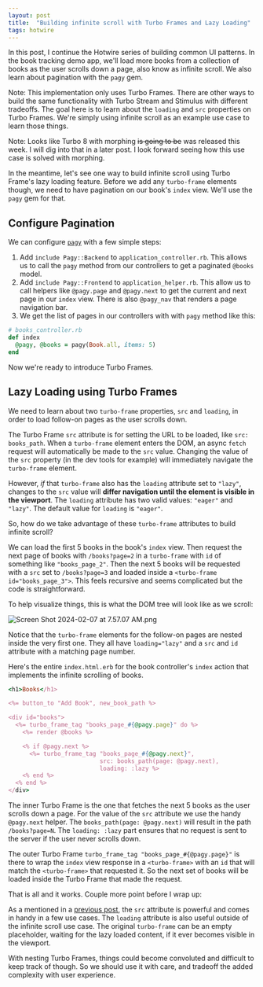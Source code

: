 ```yaml
---
layout: post
title:  "Building infinite scroll with Turbo Frames and Lazy Loading"
tags: hotwire
---
```


In this post, I continue the Hotwire series of building common UI patterns. In the book tracking demo app, we'll load more books from a collection of books as the user scrolls down a page, also know as infinite scroll. We also learn about pagination with the `pagy` gem.

Note: This implementation only uses Turbo Frames. There are other ways to build the same functionality with Turbo Stream and Stimulus with different tradeoffs. The goal here is to learn about the `loading` and `src` properties on Turbo Frames. We're simply using infinite scroll as an example use case to learn those things.

Note: Looks like Turbo 8 with morphing ~~is going to be~~ was released this week. I will dig into that in a later post. I look forward seeing how this use case is solved with morphing.

In the meantime, let's see one way to build infinite scroll using Turbo Frame's lazy loading feature. Before we add any `turbo-frame` elements though, we need to have pagination on our book's `index` view. We'll use the `pagy` gem for that.

## Configure Pagination

We can configure [`pagy`](https://github.com/ddnexus/pagy) with a few simple steps:

1. Add `include Pagy::Backend` to `application_controller.rb`. This allows us to call the `pagy` method from our controllers to get a paginated `@books` model.
2. Add `include Pagy::Frontend` to `application_helper.rb`. This allow us to call helpers like `@pagy.page` and `@pagy.next` to get the current and next page in our `index` view. There is also `@pagy_nav` that renders a page navigation bar.
3. We get the list of pages in our controllers with with `pagy` method like this:

```ruby
# books_controller.rb
def index
  @pagy, @books = pagy(Book.all, items: 5)
end
```

Now we're ready to introduce Turbo Frames.

## Lazy Loading using Turbo Frames

We need to learn about two `turbo-frame` properties, `src` and `loading`, in order to load follow-on pages as the user scrolls down.

The Turbo Frame `src` attribute is for setting the URL to be loaded, like `src: books_path`. When a `turbo-frame` element enters the DOM, an async `fetch` request will automatically be made to the `src` value. Changing the value of the `src` property (in the dev tools for example) will immediately navigate the `turbo-frame` element.

However, *if* that `turbo-frame` also has the `loading` attribute set to `"lazy"`, changes to the `src` value will **differ navigation until the element is visible in the viewport**. The `loading` attribute has two valid values: `"eager"` and `"lazy"`. The default value for `loading` is `"eager"`.

So, how do we take advantage of these `turbo-frame` attributes to build infinite scroll?

We can load the first 5 books in the book's `index` view. Then request the next page of books with `/books?page=2` in a `turbo-frame` with `id` of something like `"books_page_2"`. Then the next 5 books will be requested with a `src` set to `/books?page=3` and loaded inside a `<turbo-frame id="books_page_3">`. This feels recursive and seems complicated but the code is straightforward. 

To help visualize things, this is what the DOM tree will look like as we scroll:

 ![Screen Shot 2024-02-07 at 7.57.07 AM.png](https://assets.buttondown.email/images/464d3fc2-9d4a-48d7-963e-1e219c9bac3a.png?w=960&fit=max) 

Notice that the `turbo-frame` elements for the follow-on pages are nested inside the very first one. They all have `loading="lazy"` and a `src` and `id` attribute with a matching page number. 

Here's the entire `index.html.erb` for the book controller's `index` action that implements the infinite scrolling of books.

```ruby
<h1>Books</h1>

<%= button_to "Add Book", new_book_path %>

<div id="books">
  <%= turbo_frame_tag "books_page_#{@pagy.page}" do %>
    <%= render @books %>

    <% if @pagy.next %>
      <%= turbo_frame_tag "books_page_#{@pagy.next}",
                          src: books_path(page: @pagy.next),
                          loading: :lazy %>
    <% end %>
  <% end %>
</div>
```

The inner Turbo Frame is the one that fetches the next 5 books as the user scrolls down a page. For the value of the `src` attribute we use the handy `@pagy.next` helper. The `books_path(page: @pagy.next)` will result in the path `/books?page=N`. The `loading: :lazy` part ensures that no request is sent to the server if the user never scrolls down.

The outer Turbo Frame `turbo_frame_tag "books_page_#{@pagy.page}"` is there to wrap the `index` view response in a `<turbo-frame>` with an `id` that will match the `<turbo-frame>` that requested it. So the next set of books will be loaded inside the Turbo Frame that made the request.

That is all and it works. Couple more point before I wrap up:

As a mentioned in a [previous post](https://buttondown.email/bhumi/archive/how-to-build-responsive-search-with-turbo-frames/), the `src` attribute is powerful and comes in handy in a few use cases. The `loading` attribute is also useful outside of the infinite scroll use case. The original `turbo-frame` can be an empty placeholder, waiting for the lazy loaded content, if it ever becomes visible in the viewport.

With nesting Turbo Frames, things could become convoluted and difficult to keep track of though. So we should use it with care, and tradeoff the added complexity with user experience.
